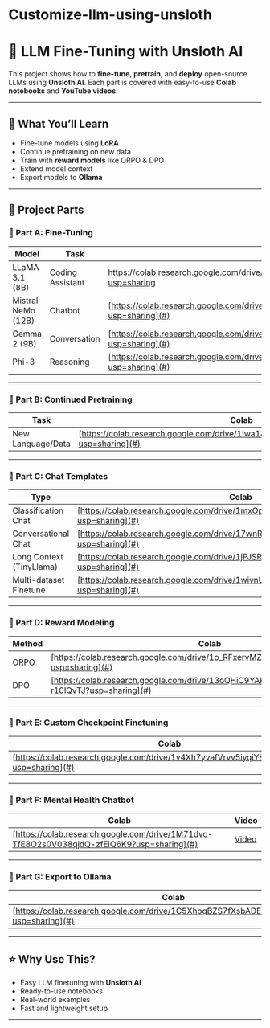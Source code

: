 # Customize-llm-using-unsloth
# 🦙 LLM Fine-Tuning with Unsloth AI

This project shows how to **fine-tune**, **pretrain**, and **deploy** open-source LLMs using **Unsloth AI**. Each part is covered with easy-to-use **Colab notebooks** and **YouTube videos**.

---

## 📘 What You’ll Learn

- Fine-tune models using **LoRA**
- Continue pretraining on new data
- Train with **reward models** like ORPO & DPO
- Extend model context
- Export models to **Ollama**

---

## 📁 Project Parts

### 🔹 Part A: Fine-Tuning

| Model              | Task            | Colab     | Video     |
|--------------------|-----------------|-----------|-----------|
| LLaMA 3.1 (8B)     | Coding Assistant| https://colab.research.google.com/drive/1qNjrvdEJc0INlEG2u5oeHzkTGg6sX_Qx?usp=sharing| [Video](#)|
| Mistral NeMo (12B) | Chatbot         | [https://colab.research.google.com/drive/1PEYGLGUGG2K0q7en__rgBZ90RW-ETHC_?usp=sharing](#)| [Video](#)|
| Gemma 2 (9B)       | Conversation    | [https://colab.research.google.com/drive/1JfA2oa9HuK6HKMqWtnupBY53eqWYHuXd?usp=sharing](#)| [Video](#)|
| Phi-3              | Reasoning       | [https://colab.research.google.com/drive/1Iwa18DqUa9sCTZysgEx56OnfBuCe4Qvc?usp=sharing](#)| [Video](#)|

---

### 🔹 Part B: Continued Pretraining

| Task                | Colab     | Video     |
|---------------------|-----------|-----------|
| New Language/Data   | [https://colab.research.google.com/drive/1Iwa18DqUa9sCTZysgEx56OnfBuCe4Qvc?usp=sharing](#)| [Video](#)|

---

### 🔹 Part C: Chat Templates

| Type                    | Colab     |
|-------------------------|-----------|
| Classification Chat     | [https://colab.research.google.com/drive/1mxOpr2dI5uq4CROJqZMVE_KwlNeVaYFZ?usp=sharing](#)|
| Conversational Chat     | [https://colab.research.google.com/drive/17wnR91ddyu3bm1ykfL6idX2s2DgX4ryB?usp=sharing](#)|
| Long Context (TinyLlama)| [https://colab.research.google.com/drive/1jPJSR6x_LNhEto6D6KCZdwb9F6otXjy-?usp=sharing](#)|
| Multi-dataset Finetune  | [https://colab.research.google.com/drive/1wivnUsvpW1PfJhdA8Z6JJbd32grzNTuy?usp=sharing](#)|

---

### 🔹 Part D: Reward Modeling

| Method | Colab     | Video     |
|--------|-----------|-----------|
| ORPO   | [https://colab.research.google.com/drive/1o_RFxervMZvI9KP1ksXDjKucHufb_iMM?usp=sharing](#)| [Video](#)|
| DPO    | [https://colab.research.google.com/drive/13oQHiC9YAK2WtcH8AB4YXXJ-r10lQvTJ?usp=sharing](#)| [Video](#)|

---

### 🔹 Part E: Custom Checkpoint Finetuning

| Colab     | Video     |
|-----------|-----------|
| [https://colab.research.google.com/drive/1v4Xh7yvafVrvv5iyqiYHhHXauO0LTjp8?usp=sharing](#)| [Video](#)|

---

### 🔹 Part F: Mental Health Chatbot

| Colab     | Video     |
|-----------|-----------|
| [https://colab.research.google.com/drive/1M71dvc-TfE8O2s0V038qjdQ-zfEiQ6K9?usp=sharing](#)| [Video](#)|

---

### 🔹 Part G: Export to Ollama

| Colab     | Video     |
|-----------|-----------|
| [https://colab.research.google.com/drive/1C5XhbgBZS7fXsbADELhot1t_uk0bGOMl?usp=sharing](#)| [Video](#)|

---

## ⭐ Why Use This?

- Easy LLM finetuning with **Unsloth AI**
- Ready-to-use notebooks
- Real-world examples
- Fast and lightweight setup

---

